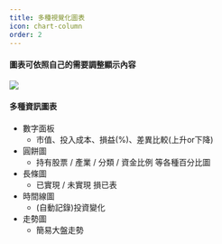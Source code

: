```yaml
---
title: 多種視覺化圖表
icon: chart-column
order: 2
---
```


#### 圖表可依照自己的需要調整顯示內容

![](/images/台股訂閱版/儀表板_切換圖表顯示.gif)

#### 多種資訊圖表

- 數字面板
    - 市值、投入成本、損益(%)、差異比較(上升or下降)
- 圓餅圖
    - 持有股票 / 產業 / 分類 / 資金比例 等各種百分比圖
- 長條圖
    - 已實現 / 未實現 損已表
- 時間線圖
    - (自動記錄)投資變化
- 走勢圖
    - 簡易大盤走勢
